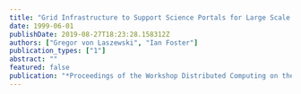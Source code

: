```yaml
---
title: "Grid Infrastructure to Support Science Portals for Large Scale Instruments"
date: 1999-06-01
publishDate: 2019-08-27T18:23:28.158312Z
authors: ["Gregor von Laszewski", "Ian Foster"]
publication_types: ["1"]
abstract: ""
featured: false
publication: "*Proceedings of the Workshop Distributed Computing on the Web (DCW)*"
---
```


